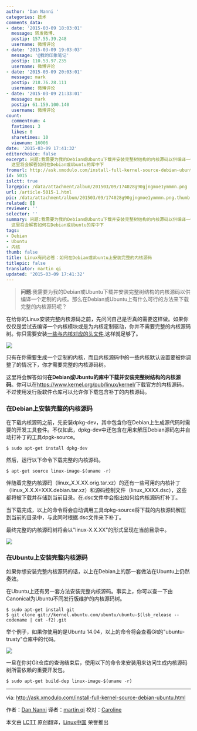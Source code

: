 ```yaml
---
author: 'Dan Nanni '
categories: 技术
comments_data:
- date: '2015-03-09 18:03:01'
  message: 转发微博.
  postip: 157.55.39.248
  username: 微博评论
- date: '2015-03-09 19:03:03'
  message: '@我的印象笔记'
  postip: 110.53.97.235
  username: 微博评论
- date: '2015-03-09 20:03:01'
  message: mark
  postip: 218.76.28.111
  username: 微博评论
- date: '2015-03-09 21:33:01'
  message: mark
  postip: 61.159.100.140
  username: 微博评论
count:
  commentnum: 4
  favtimes: 3
  likes: 0
  sharetimes: 10
  viewnum: 16006
date: '2015-03-09 17:41:32'
editorchoice: false
excerpt: 问题:我需要为我的Debian或Ubuntu下载并安装完整树结构的内核源码以供编译一个定制的内核。那么在Debian或Ubuntu上有什么可行的方法来下载完整的内核源码呢？  在给你的Linux安装完整内核源码之前，先问问自己是否真的需要这样做。如果你仅仅是尝试去编译一个内核模块或是为内核定制驱动，你并不需要完整的内核源码树。你只需要安装一些与内核对应的头文件,这样就足够了。  只有在你需要生成一个定制的内核，而且内核源码中的一些内核默认设置要被你调整了的情况下，你才需要完整的内核源码树。
  这里将会解答如何在Debian或Ubuntu的库中下
fromurl: http://ask.xmodulo.com/install-full-kernel-source-debian-ubuntu.html
id: 5015
islctt: true
largepic: /data/attachment/album/201503/09/174028g90gjngmoe1ymmmn.png
url: /article-5015-1.html
pic: /data/attachment/album/201503/09/174028g90gjngmoe1ymmmn.png.thumb.jpg
related: []
reviewer: ''
selector: ''
summary: 问题:我需要为我的Debian或Ubuntu下载并安装完整树结构的内核源码以供编译一个定制的内核。那么在Debian或Ubuntu上有什么可行的方法来下载完整的内核源码呢？  在给你的Linux安装完整内核源码之前，先问问自己是否真的需要这样做。如果你仅仅是尝试去编译一个内核模块或是为内核定制驱动，你并不需要完整的内核源码树。你只需要安装一些与内核对应的头文件,这样就足够了。  只有在你需要生成一个定制的内核，而且内核源码中的一些内核默认设置要被你调整了的情况下，你才需要完整的内核源码树。
  这里将会解答如何在Debian或Ubuntu的库中下
tags:
- Debian
- Ubuntu
- 内核
thumb: false
title: Linux有问必答：如何在Debian或Ubuntu上安装完整的内核源码
titlepic: false
translator: martin qi
updated: '2015-03-09 17:41:32'
---
```



> 
> **问题**:我需要为我的Debian或Ubuntu下载并安装完整树结构的内核源码以供编译一个定制的内核。那么在Debian或Ubuntu上有什么可行的方法来下载完整的内核源码呢？
> 
> 
> 


在给你的Linux安装完整内核源码之前，先问问自己是否真的需要这样做。如果你仅仅是尝试去编译一个内核模块或是为内核定制驱动，你并不需要完整的内核源码树。你只需要安装[一些与内核对应的头文件](http://ask.xmodulo.com/install-kernel-headers-linux.html),这样就足够了。


![](/data/attachment/album/201503/09/174028g90gjngmoe1ymmmn.png)


只有在你需要生成一个定制的内核，而且内核源码中的一些内核默认设置要被你调整了的情况下，你才需要完整的内核源码树。


这里将会解答如何**在Debian或Ubuntu的库中下载并安装完整树结构的内核源码**。你可以在<https://www.kernel.org/pub/linux/kernel/>下载官方的内核源码，不过使用发行版软件仓库可以允许你下载包含补丁的内核源码。


### 在Debian上安装完整的内核源码


在下载内核源码之前，先安装dpkg-dev，其中包含你在Debian上生成源代码时需要的开发工具套件。不仅如此，dpkg-dev中还包含在用来解压Debian源码包并自动打补丁的工具dpgk-source。



```
$ sudo apt-get install dpkg-dev 

```

然后，运行以下命令下载完整的内核源码。



```
$ apt-get source linux-image-$(uname -r) 

```

伴随着完整内核源码（linux\_X.X.XX.orig.tar.xz）的还有一些可用的内核补丁（linux\_X.X.X+XXX.debian.tar.xz）和源码控制文件（linux\_XXXX.dsc），这些都将被下载并存储到当前目录。在.dsc文件中会指出如何给内核源码打补丁。


当下载完成，以上的命令将会自动调用工具dpkg-source将下载的内核源码解压到当前的目录中，与此同时根据.dsc文件来下补丁。


最终完整的内核源码树将会以"linux-X.X.XX"的形式呈现在当前目录中。


[![](https://camo.githubusercontent.com/194c164d6a7186bea6f7b755f951b212cc156d58/68747470733a2f2f6661726d392e737461746963666c69636b722e636f6d2f383637362f31363334313131303330305f623466303539656562305f622e6a7067)](https://camo.githubusercontent.com/194c164d6a7186bea6f7b755f951b212cc156d58/68747470733a2f2f6661726d392e737461746963666c69636b722e636f6d2f383637362f31363334313131303330305f623466303539656562305f622e6a7067)


### 在Ubuntu上安装完整内核源码


如果你想安装完整内核源码的话，以上在Debian上的那一套做法在Ubuntu上仍然奏效。


在Ubuntu上还有另一套方法安装完整内核源码。事实上，你可以查一下由Canonical为Ubuntu不同发行版维护的内核源码树。



```
$ sudo apt-get install git
$ git clone git://kernel.ubuntu.com/ubuntu/ubuntu-$(lsb_release --codename | cut -f2).git

```

举个例子，如果你使用的是Ubuntu 14.04，以上的命令将会查看Git的"ubuntu-trusty"仓库中的代码。


[![](https://camo.githubusercontent.com/b6ccdc76035b94d8a4c043a21d908b7d5b6cd3a6/68747470733a2f2f6661726d392e737461746963666c69636b722e636f6d2f383634322f31363532363835363339315f646536333666663962385f632e6a7067)](https://camo.githubusercontent.com/b6ccdc76035b94d8a4c043a21d908b7d5b6cd3a6/68747470733a2f2f6661726d392e737461746963666c69636b722e636f6d2f383634322f31363532363835363339315f646536333666663962385f632e6a7067)


一旦在你对Git仓库的查询结束后，使用以下的命令来安装用来访问生成内核源码树所需依赖的重要开发包。



```
$ sudo apt-get build-dep linux-image-$(uname -r) 

```



---


via: <http://ask.xmodulo.com/install-full-kernel-source-debian-ubuntu.html>


作者：[Dan Nanni](http://ask.xmodulo.com/author/nanni) 译者：[martin qi](https://github.com/martin2011qi) 校对：[Caroline](https://github.com/carolinewuyan)


本文由 [LCTT](https://github.com/LCTT/TranslateProject) 原创翻译，[Linux中国](http://linux.cn/) 荣誉推出